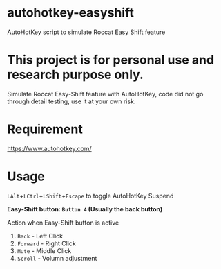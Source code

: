 # autohotkey-easyshift
AutoHotKey script to simulate Roccat Easy Shift feature

# This project is for personal use and research purpose only.

Simulate Roccat Easy-Shift feature with AutoHotKey, code did not go through detail testing, use it at your own risk.

# Requirement

https://www.autohotkey.com/

# Usage

<code>LAlt</code>+<code>LCtrl</code>+<code>LShift</code>+<code>Escape</code> to toggle AutoHotKey Suspend

<b>Easy-Shift button: <code>Button 4</code> (Usually the back button)</b>

Action when Easy-Shift button is active
1.  <code>Back</code> - Left Click
2.  <code>Forward</code> - Right Click
3.  <code>Mute</code> - Middle Click
4.  <code>Scroll</code> - Volumn adjustment

